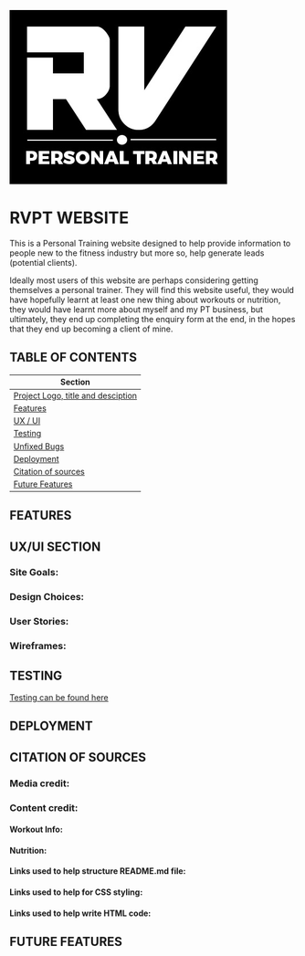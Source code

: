 ![RVPT logo](assets/images/pt-logo-white-font.jpg)

# RVPT WEBSITE
This is a Personal Training website designed to help provide information to people new to the fitness industry but more so, help generate leads (potential clients). 

Ideally most users of this website are perhaps considering getting themselves a personal trainer. They will find this website useful, they would have hopefully learnt at least one new thing about workouts or nutrition, they would have learnt more about myself and my PT business, but ultimately, they end up completing the enquiry form at the end, in the hopes that they end up becoming a client of mine.
 
## TABLE OF CONTENTS
| Section |
| --- |
| [Project Logo, title and desciption](#rvpt-website) |
| [Features](#features) |
| [UX / UI](#uxui-section) |
| [Testing](#testing) |
| [Unfixed Bugs](#unfixed-bugs) |
| [Deployment](#deployment) |
| [Citation of sources](#citation-of-sources) |
| [Future Features](#future-features) |

## FEATURES


## UX/UI SECTION  


### Site Goals:

### Design Choices:

### User Stories:

### Wireframes:


## TESTING

[Testing can be found here](/testing.md)


## DEPLOYMENT


## CITATION OF SOURCES

### Media credit:  

### Content credit:  

#### Workout Info:
 
#### Nutrition:

#### Links used to help structure README.md file:

#### Links used to help for CSS styling:

#### Links used to help write HTML code:  


## FUTURE FEATURES  